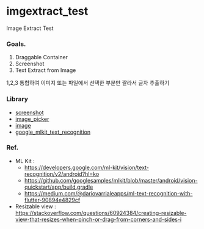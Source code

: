 # imgextract_test

Image Extract Test

### Goals.
1. Draggable Container
2. Screenshot 
3. Text Extract from Image

1,2,3 통합하여 이미지 또는 파일에서 선택한 부분만 짤라서 글자 추출하기

### Library
- [screenshot](https://pub.dev/packages/screenshot)
- [image_picker](https://pub.dev/packages/image_picker)
- [image](https://pub.dev/packages/image)
- [google_mlkit_text_recognition](https://pub.dev/packages/google_mlkit_text_recognition)

### Ref.
- ML Kit : 
  - https://developers.google.com/ml-kit/vision/text-recognition/v2/android?hl=ko
  - https://github.com/googlesamples/mlkit/blob/master/android/vision-quickstart/app/build.gradle
  - https://medium.com/@dariovarrialeapps/ml-text-recognition-with-flutter-90894e4829cf
- Resizable view : https://stackoverflow.com/questions/60924384/creating-resizable-view-that-resizes-when-pinch-or-drag-from-corners-and-sides-i
